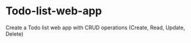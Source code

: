 # Todo-list-web-app
 Create a Todo list web app with CRUD operations (Create, Read, Update, Delete) 

